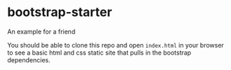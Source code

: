 # bootstrap-starter

An example for a friend

You should be able to clone this repo and open `index.html` in your browser
to see a basic html and css static site that pulls in the bootstrap dependencies.
